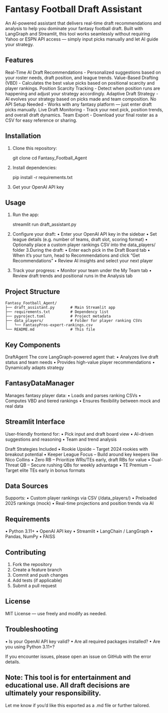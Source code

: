# Fantasy Football Draft Assistant
An AI-powered assistant that delivers real-time draft recommendations and analysis to help you dominate your fantasy football draft. Built with LangGraph and Streamlit, this tool works seamlessly without requiring Yahoo or ESPN API access — simply input picks manually and let AI guide your strategy.


## Features
Real-Time AI Draft Recommendations - Personalized suggestions based on your roster needs, draft position, and league trends.
Value-Based Drafting (VBD) - Calculates the best value picks based on positional scarcity and player rankings.
Position Scarcity Tracking - Detect when position runs are happening and adjust your strategy accordingly.
Adaptive Draft Strategy - AI evolves your strategy based on picks made and team composition.
No API Setup Needed - Works with any fantasy platform — just enter draft picks manually.
Live Draft Monitoring - Track your next pick, position trends, and overall draft dynamics.
Team Export - Download your final roster as a CSV for easy reference or sharing.


## Installation
1. Clone this repository:

	git clone <repository-url>
	cd Fantasy_Football_Agent

2. Install dependencies:

	pip install -r requirements.txt

3. Get your OpenAI API key

## Usage
1. Run the app:

	streamlit run draft_assistant.py

2. Configure your draft:
• Enter your OpenAI API key in the sidebar
• 	Set league details (e.g. number of teams, draft slot, scoring format)
• 	Optionally place a custom player rankings CSV into the data_players/ folder
3.During the draft:
• 	Enter each pick in the Draft Board tab
• 	When it’s your turn, head to Recommendations and click “Get Recommendations”
• 	Review AI insights and select your next player
4. Track your progress:
• 	Monitor your team under the My Team tab
• 	Review draft trends and positional runs in the Analysis tab


## Project Structure

	Fantasy_Football_Agent/
	├── draft_assistant.py       # Main Streamlit app
	├── requirements.txt         # Dependency list
	├── pyproject.toml           # Project metadata
	├── data_players/            # Folder for player ranking CSVs
	│   └── FantasyPros-expert-rankings.csv
	└── README.md                # This file


## Key Components

DraftAgent
The core LangGraph-powered agent that:
• 	Analyzes live draft status and team needs
• 	Provides high-value player recommendations
• 	Dynamically adapts strategy

## FantasyDataManager

Manages fantasy player data:
• 	Loads and parses ranking CSVs
• 	Computes VBD and tiered rankings
• 	Ensures flexibility between mock and real data

## Streamlit Interface

User-friendly frontend for:
• 	Pick input and draft board view
• 	AI-driven suggestions and reasoning
• 	Team and trend analysis
 
Draft Strategies Included
•	Rookie Upside – Target 2024 rookies with breakout potential
•	Keeper League Focus – Build around key keepers like Nico Collins
•	Zero RB – Prioritize WRs/TEs early, draft RBs for value
•	Dual-Threat QB – Secure rushing QBs for weekly advantage
•	TE Premium – Target elite TEs early in bonus formats

## Data Sources

Supports:
• 	Custom player rankings via CSV (/data_players/)
• 	Preloaded 2025 rankings (mock)
• 	Real-time projections and position trends via AI

## Requirements
• 	Python 3.11+
• 	OpenAI API key
• 	Streamlit
• 	LangChain / LangGraph
• 	Pandas, NumPy
• 	FAISS

## Contributing
1.	Fork the repository
2.	Create a feature branch
3.	Commit and push changes
4.	Add tests (if applicable)
5.	Submit a pull request

## License

MIT License — use freely and modify as needed.

## Troubleshooting
•	Is your OpenAI API key valid?
•	Are all required packages installed?
•	Are you using Python 3.11+?

If you encounter issues, please open an issue on GitHub with the error details.

## Note: This tool is for entertainment and educational use. All draft decisions are ultimately your responsibility.

Let me know if you’d like this exported as a .md file or further tailored.
